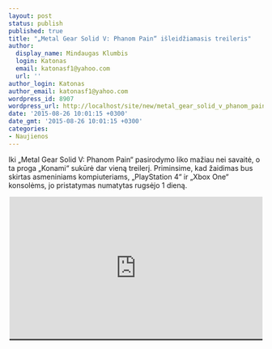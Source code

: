 ```yaml
---
layout: post
status: publish
published: true
title: "„Metal Gear Solid V: Phanom Pain“ išleidžiamasis treileris"
author:
  display_name: Mindaugas Klumbis
  login: Katonas
  email: katonasf1@yahoo.com
  url: ''
author_login: Katonas
author_email: katonasf1@yahoo.com
wordpress_id: 8907
wordpress_url: http://localhost/site/new/metal_gear_solid_v_phanom_pain_isleidziamasis_treileris/
date: '2015-08-26 10:01:15 +0300'
date_gmt: '2015-08-26 10:01:15 +0300'
categories:
- Naujienos
---
```

<p>
	Iki &bdquo;Metal Gear Solid V: Phanom Pain&ldquo; pasirodymo liko mažiau nei savaitė, o ta proga &bdquo;Konami&ldquo; sukūrė dar vieną treilerį. Priminsime, kad žaidimas bus skirtas asmeniniams kompiuteriams, &bdquo;PlayStation 4&ldquo; ir &bdquo;Xbox One&ldquo; konsolėms, jo pristatymas numatytas rugsėjo 1 dieną.&nbsp;</p>
<p style="text-align: center;">
	<span style="color: rgb(187, 187, 187); font-family: Roboto, Arial, Helvetica, sans-serif; font-size: 11px; line-height: 25px; white-space: nowrap; background-color: rgba(28, 28, 28, 0.8);"><iframe allowfullscreen="" frameborder="0" height="281" src="https://www.youtube.com/embed/alxN1i1GagM" width="500"></iframe></span></p>
